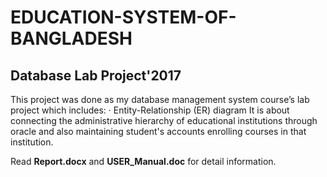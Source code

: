 # EDUCATION-SYSTEM-OF-BANGLADESH
## Database Lab Project'2017
This project was done as my database management system course’s lab project which includes: 
· Entity-Relationship (ER) diagram 
It is about connecting the administrative hierarchy of educational institutions through oracle and also maintaining student's accounts enrolling courses in that institution.

Read **Report.docx** and **USER_Manual.doc** for detail information.
